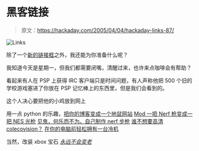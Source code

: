 # 黑客链接

> 原文：<https://hackaday.com/2005/04/04/hackaday-links-87/>

![Links](img/571a53da51046b6174a8d2179411961c.png)

除了一个[新的链接框](http://www.lysator.liu.se/%7Eforsberg/silence_box.html)之外，我还能为你准备什么呢？

我知道今天是星期一，但我们都需要闭嘴，清醒过来，也许来点咖啡会有帮助？

看起来有人在 PSP
上获得 IRC 客户端只是时间问题，有人声称他把 500 个旧的学校游戏塞进了你放在 PSP 记忆棒上的东西里，但是我们会看到的。

这个人决心要把他的小鸡放到网上

用一点 python 的乐趣，[把你的博客变成一个地鼠网站](http://george.hotelling.net/90percent/geekery/howot_make_a_weblog_a_gopherlog.php)
[Mod 一把 Nerf 枪变成一把 NES 光枪](http://www.nesplayer.com/technical/zapper.htm)
[见鬼，何乐而不为。自己制作 nerf 步枪](http://nerfhaven.com/forums/index.php?act=ST&f=3&t=4035&st=0#entry51271)
[谁不想要高清 colecovision？](http://www94.pair.com/jsoper/cv_svideo.html)
[在你的电脑前轻松拥有一台冷机](http://www.iamnotageek.com/a/5-p1.php)

当然，改装 xbox 宝石 [*永远不会变老*](http://www.llamma.com/xbox/Mods/xbox_jewel_led_mod.htm)